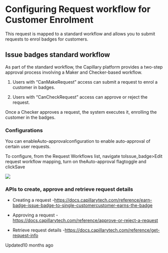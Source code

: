 # Configuring Request workflow for Customer Enrolment

This request is mapped to a standard workflow and allows you to submit requests to enrol badges for customers.

## Issue badges standard workflow

As part of the standard workflow, the Capillary platform provides a two-step approval process involving a Maker and Checker-based workflow.

1. Users with “CanMakeRequest” access can submit a request to enrol a customer in badges.

2. Users with “CanCheckRequest” access can approve or reject the request.

Once a Checker approves a request, the system executes it, enrolling the customer in the badges.

### Configurations

You can enableAuto-approvalconfiguration to enable auto-approval of certain user requests.

To configure, from the Request Workflows list, navigate toIssue_badge>Edit request workflow mapping, turn on theAuto-approval flagtoggle and clickSave

![](https://files.readme.io/01c2285-issue_badge.gif)

### APIs to create, approve and retrieve request details

- Creating a request -<https://docs.capillarytech.com/reference/earn-badge-issue-badge-to-single-customercustomer-earns-the-badge>

- Approving a request -https://docs.capillarytech.com/reference/approve-or-reject-a-request

- Retrieve request details -https://docs.capillarytech.com/reference/get-request-info

Updated10 months ago